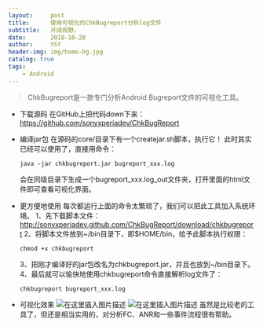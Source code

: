 ```yaml
---
layout:     post
title:      使用可视化的ChkBugreport分析log文件
subtitle:   开阔视野。
date:       2018-10-20
author:     YSY
header-img: img/home-bg.jpg
catalog: true
tags:
    - Android
---
```


> ChkBugreport是一款专门分析Android Bugreport文件的可视化工具。

- 下载源码
  在GitHub上把代码down下来：https://github.com/sonyxperiadev/ChkBugReport

- 编译jar包
  在源码的core/目录下有一个createjar.sh脚本，执行它！
  此时其实已经可以使用了，直接用命令：
  ```
  java -jar chkbugreport.jar bugreport_xxx.log
  ```
  会在同级目录下生成一个bugreport_xxx.log_out文件夹，打开里面的html文件即可查看可视化界面。

- 更方便地使用
  每次都运行上面的命令太繁琐了，我们可以把此工具加入系统环境。
  1、先下载脚本文件：http://sonyxperiadev.github.com/ChkBugReport/download/chkbugreport
  2、将脚本文件放到~/bin目录下，即$HOME/bin，给予此脚本执行权限：
  ```
  chmod +x chkbugreport
  ```
  3、把刚才编译好的jar包改名为chkbugreport.jar，并且也放到~/bin目录下。
  4、最后就可以愉快地使用chkbugreport命令直接解析log文件了：
  ```
  chkbugreport bugreport_xxx.log
  ```

- 可视化效果
  ![在这里插入图片描述](https://imgconvert.csdnimg.cn/f9da2e08158f41b490b2393506673a8f.png?x-oss-process=image/watermark,type_ZHJvaWRzYW5zZmFsbGJhY2s,shadow_50,text_Q1NETiBA6ZKI5Y-2,size_20,color_FFFFFF,t_70,g_se,x_16#pic_center)
  ![在这里插入图片描述](https://imgconvert.csdnimg.cn/159ddabc0a0541b88dfa3734e68f8d3c.png?x-oss-process=image/watermark,type_ZHJvaWRzYW5zZmFsbGJhY2s,shadow_50,text_Q1NETiBA6ZKI5Y-2,size_20,color_FFFFFF,t_70,g_se,x_16#pic_center)
  虽然是比较老的工具了，但还是相当实用的，对分析FC、ANR和一些事件流程很有帮助。

